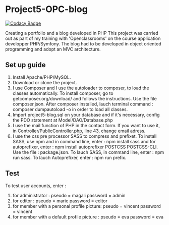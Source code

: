 # Project5-OPC-blog

[![Codacy Badge](https://api.codacy.com/project/badge/Grade/c1fda71376774c4da83cff6f42d3d91d)](https://app.codacy.com/manual/Magali-Rezeau/Project5-OPC-blog?utm_source=github.com&utm_medium=referral&utm_content=Magali-Rezeau/Project5-OPC-blog&utm_campaign=Badge_Grade_Dashboard)

Creating a portfolio and a blog developed in PHP
This project was carried out as part of my training with 'Openclassrooms' on the course application developper PHP/Symfony. The blog had to be developed in object oriented programming and adopt an MVC architecture.

## Set up guide
1. Install Apache/PHP/MySQL.
2. Download or clone the project.
3.  I use Composer and I use the autoloader to composer, to load the classes automatically.
To install composer, go to getcomposer.org/download/ and follows the instructions. Use the file composer.json. After composer installed, lauch terminal command : composer dumpautoload -o in order to load all classes.
4.  Import project5-blog.sql on your database and if it's necessary, config the PDO statement at Model/DAO/Database.php
5.  I use the mail function of PHP in the contact form. If you want to use it, in Controller/PublicController.php, line 43, change email adress.
6.  I use the css pre processor SASS to compress and prefixet. To install SASS, use npm and in command line, enter : npm install sass and for autoprefixer, enter : npm install autoprefixer POSTCSS POSTCSS-CLI. Use the file : package.json. To lauch SASS, in command line, enter : npm run sass. To lauch Autoprefixer, enter : npm run prefix.

## Test 
To test user accounts, enter :
1. for administrator : pseudo = magali password = admin
2. for editor : pseudo = marie password = editor
3. for member with a personal profile picture: pseudo = vincent password = vincent
4. for member with a default profile picture : pseudo = eva password = eva
